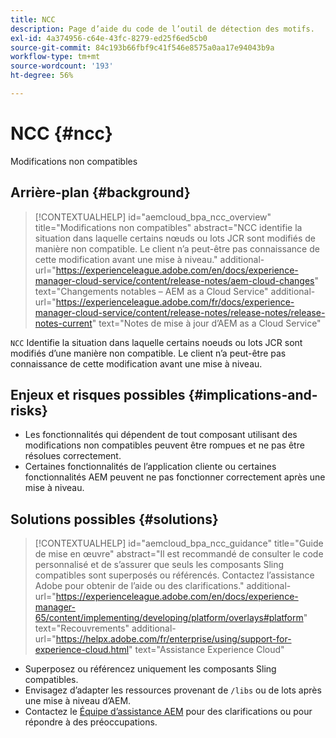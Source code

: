 ```yaml
---
title: NCC
description: Page d’aide du code de l’outil de détection des motifs.
exl-id: 4a374956-c64e-43fc-8279-ed25f6ed5cb0
source-git-commit: 84c193b66fbf9c41f546e8575a0aa17e94043b9a
workflow-type: tm+mt
source-wordcount: '193'
ht-degree: 56%

---
```


# NCC {#ncc}

Modifications non compatibles

## Arrière-plan {#background}

>[!CONTEXTUALHELP]
>id="aemcloud_bpa_ncc_overview"
>title="Modifications non compatibles"
>abstract="NCC identifie la situation dans laquelle certains nœuds ou lots JCR sont modifiés de manière non compatible. Le client n’a peut-être pas connaissance de cette modification avant une mise à niveau."
>additional-url="https://experienceleague.adobe.com/en/docs/experience-manager-cloud-service/content/release-notes/aem-cloud-changes" text="Changements notables – AEM as a Cloud Service"
>additional-url="https://experienceleague.adobe.com/fr/docs/experience-manager-cloud-service/content/release-notes/release-notes/release-notes-current" text="Notes de mise à jour d’AEM as a Cloud Service"

`NCC`  Identifie la situation dans laquelle certains noeuds ou lots JCR sont modifiés d’une manière non compatible. Le client n’a peut-être pas connaissance de cette modification avant une mise à niveau.

## Enjeux et risques possibles {#implications-and-risks}

* Les fonctionnalités qui dépendent de tout composant utilisant des modifications non compatibles peuvent être rompues et ne pas être résolues correctement.
* Certaines fonctionnalités de l’application cliente ou certaines fonctionnalités AEM peuvent ne pas fonctionner correctement après une mise à niveau.

## Solutions possibles {#solutions}

>[!CONTEXTUALHELP]
>id="aemcloud_bpa_ncc_guidance"
>title="Guide de mise en œuvre"
>abstract="Il est recommandé de consulter le code personnalisé et de s’assurer que seuls les composants Sling compatibles sont superposés ou référencés. Contactez l’assistance Adobe pour obtenir de l’aide ou des clarifications."
>additional-url="https://experienceleague.adobe.com/en/docs/experience-manager-65/content/implementing/developing/platform/overlays#platform" text="Recouvrements"
>additional-url="https://helpx.adobe.com/fr/enterprise/using/support-for-experience-cloud.html" text="Assistance Experience Cloud"

* Superposez ou référencez uniquement les composants Sling compatibles.
* Envisagez d’adapter les ressources provenant de `/libs` ou de lots après une mise à niveau d’AEM.
* Contactez le [Équipe d’assistance AEM](https://helpx.adobe.com/fr/enterprise/using/support-for-experience-cloud.html) pour des clarifications ou pour répondre à des préoccupations.
